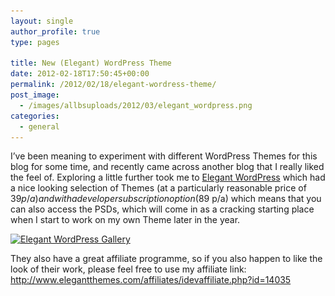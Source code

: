```yaml
---
layout: single
author_profile: true
type: pages

title: New (Elegant) WordPress Theme
date: 2012-02-18T17:50:45+00:00
permalink: /2012/02/18/elegant-wordress-theme/
post_image:
  - /images/allbsuploads/2012/03/elegant_wordpress.png
categories:
  - general
---
```

I&#8217;ve been meaning to experiment with different WordPress Themes for this blog for some time, and recently came across another blog that I really liked the feel of. Exploring a little further took me to <a title="Elegant WordPress Themes" href="http://www.elegantthemes.com/affiliates/idevaffiliate.php?id=14035" target="_blank">Elegant WordPress</a> which had a nice looking selection of Themes (at a particularly reasonable price of $39 p/a) and with a developer subscription option ($89 p/a) which means that you can also access the PSDs, which will come in as a cracking starting place when I start to work on my own Theme later in the year.

[<img class="aligncenter size-full wp-image-428" title="Elegant WordPress Gallery" src="/images/allbsuploads/2012/02/elegant_gallery2.png" alt="Elegant WordPress Gallery" width="500" height="187" srcset="/images/allbsuploads/2012/02/elegant_gallery2-300x112.png 300w, /images/allbsuploads/2012/02/elegant_gallery2.png 500w" sizes="(max-width: 500px) 100vw, 500px" />](http://www.elegantthemes.com/affiliates/idevaffiliate.php?id=14035)

They also have a great affiliate programme, so if you also happen to like the look of their work, please feel free to use my affiliate link: <a title="Elegant WordPress Themes" href="http://www.elegantthemes.com/affiliates/idevaffiliate.php?id=14035" target="_blank">http://www.elegantthemes.com/affiliates/idevaffiliate.php?id=14035</a>

&nbsp;

&nbsp;
